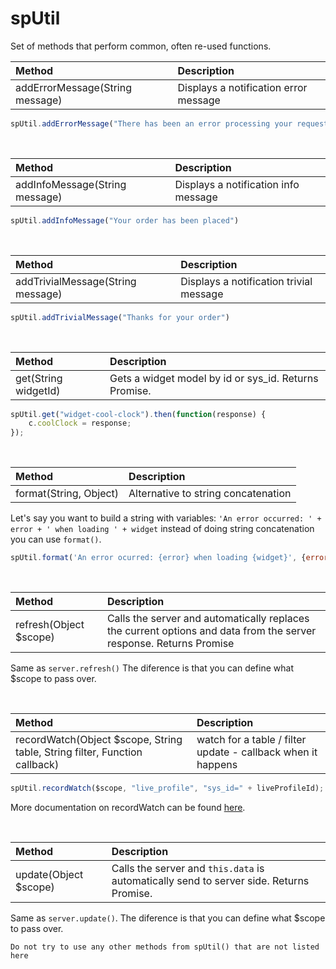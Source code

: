 # spUtil

Set of methods that perform common, often re-used functions. 

| Method | Description|
| :------ | :----------- |
| addErrorMessage(String message)| Displays a notification error message |

```javascript
spUtil.addErrorMessage("There has been an error processing your request")
```

<br/>

| Method | Description|
| :------ | :----------- |
| addInfoMessage(String message) | Displays a notification info message | 

```javascript
spUtil.addInfoMessage("Your order has been placed")
```

<br/>

| Method | Description|
| :------ | :----------- |
| addTrivialMessage(String message)| Displays a notification trivial message |

```javascript
spUtil.addTrivialMessage("Thanks for your order")
```

<br/>

| Method | Description|
| :------ | :----------- |
| get(String widgetId) | Gets a widget model by id or sys_id. Returns Promise. |

```javascript
spUtil.get("widget-cool-clock").then(function(response) {
    c.coolClock = response;
});
```

<br/>


| Method | Description|
| :------ | :----------- |
| format(String, Object) | Alternative to string concatenation | 

Let's say you want to build a string with variables: `'An error occurred: ' + error + ' when loading ' + widget`
instead of doing string concatenation you can use `format()`. 
```javascript
spUtil.format('An error ocurred: {error} when loading {widget}', {error: '404', widget: 'sp-widget'})
```

<br/>

| Method | Description|
| :------ | :----------- |
| refresh(Object $scope) | Calls the server and automatically replaces the current options and data from the server response. Returns Promise |

Same as `server.refresh()`  The diference is that you can define what $scope to pass over. 

<br/>

| Method | Description|
| :------ | :----------- |
| recordWatch(Object $scope, String table, String filter, Function callback)| watch for a table / filter update - callback when it happens |

```javascript
spUtil.recordWatch($scope, "live_profile", "sys_id=" + liveProfileId);
```
More documentation on recordWatch can be found [here](./widget_record_watch.md).

<br/>

| Method | Description|
| :------ | :----------- |
| update(Object $scope)  | Calls the server and `this.data` is automatically send to server side. Returns Promise. |

Same as `server.update()`. The diference is that you can define what $scope to pass over. 

`Do not try to use any other methods from spUtil() that are not listed here`














